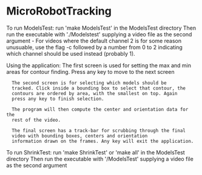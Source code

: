MicroRobotTracking
 ==================

To run ModelsTest: 
   run 'make ModelsTest' in the ModelsTest directory 
   Then run the executable with './Modelstest' supplying a video file as the second
   argument 
            - For videos where the default channel 2 is for some
              reason unusuable, use the flag -c followed by a number from 0 to 2
              indicating which channel should be used instead (probably 1).

Using the application: 
      The first screen is used for setting the max and min areas for
      contour finding. Press any key to move to the next screen

      The second screen is for selecting which models should be
      tracked. Click inside a bounding box to select that contour, the
      contours are ordered by area, with the smallest on top. Again
      press any key to finish selection.

      The program will then compute the center and orientation data for the
      rest of the video.

      The final screen has a track-bar for scrubbing through the final
      video with bounding boxes, centers and orientation
      information drawn on the frames. Any key will exit the application.

      

To run ShrinkTest:
   run 'make ShrinkTest' or 'make all' in the ModelsTest directory
   Then run the executable with '/ModelsTest' supplying a video file as the second argument